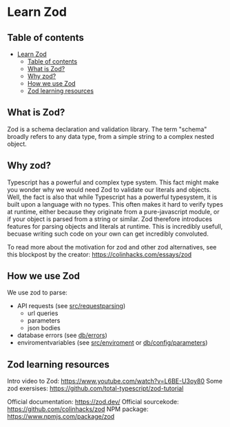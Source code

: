 # Learn Zod

## Table of contents

- [Learn Zod](#learn-zod)
  - [Table of contents](#table-of-contents)
  - [What is Zod?](#what-is-zod)
  - [Why zod?](#why-zod)
  - [How we use Zod](#how-we-use-zod)
  - [Zod learning resources](#zod-learning-resources)

## What is Zod?

Zod is a schema declaration and validation library. The term "schema" broadly refers to any data type, from a simple string to a complex nested object.

## Why zod?

Typescript has a powerful and complex type system. This fact might make you wonder why we would need Zod to validate our literals and objects.
Well, the fact is also that while Typescript has a powerful typesystem, it is built upon a language with no types. This often makes it hard to verify types at runtime, either because they originate from a pure-javascript module, or if your object is parsed from a string or similar.
Zod therefore introduces features for parsing objects and literals at runtime. This is incredibly usefull, becuase writing such code on your own can get incredibly convoluted.

To read more about the motivation for zod and other zod alternatives, see this blockpost by the creator: <https://colinhacks.com/essays/zod>

## How we use Zod

We use zod to parse:

- API requests (see [src/requestparsing](https://github.com/vektorprogrammet/api/tree/main/src/response-handling))
  - url queries
  - parameters
  - json bodies
- database errors (see [db/errors](https://github.com/vektorprogrammet/api/tree/main/db/errors))
- enviromentvariables (see [src/enviroment](https://github.com/vektorprogrammet/api/blob/main/src/enviroment.ts) or [db/config/parameters](https://github.com/vektorprogrammet/api/blob/main/db/config/parameters.ts))

## Zod learning resources

Intro video to Zod: <https://www.youtube.com/watch?v=L6BE-U3oy80>
Some zod exersises: <https://github.com/total-typescript/zod-tutorial>

Official documentation: <https://zod.dev/>
Official sourcekode: <https://github.com/colinhacks/zod>
NPM package: <https://www.npmjs.com/package/zod>
